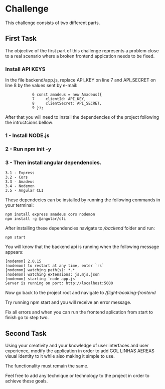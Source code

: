 # Challenge

This challenge consists of two different parts.

##  First Task

The objective of the first part of this challenge represents a problem close to a real scenario where a broken frontend applcation needs to be fixed.

### Install API KEYS 

In the file backend/app.js, replace API_KEY  on line 7 and API_SECRET on line 8 by the values sent by e-mail:

                6 const amadeus = new Amadeus({
                7     clientId: API_KEY,
                8     clientSecret: API_SECRET,
                9 });

After that you will need to install the dependencies of the project following the intructcions bellow:

### 1 - Install NODE.js

### 2 - Run npm init -y

### 3 - Then install angular dependencies.

    3.1 - Express
    3.2 - Cors
    3.3 - Amadeus
    3.4 - Nodemon
    3.5 - Angular CLI

These dependecies can be installed by running the following commands in your terminal:

    npm install express amadeus cors nodemon
    npm install -g @angular/cli

After installing these dependencies navigate to */backend* folder and run:

    npm start

You will know that the backend api is running when the following message appears:

    [nodemon] 2.0.15
    [nodemon] to restart at any time, enter `rs`
    [nodemon] watching path(s): *.*
    [nodemon] watching extensions: js,mjs,json
    [nodemon] starting `node app.js`
    Server is running on port: http://localhost:5000

Now go back to the project root and navigate to */flight-booking-frontend*

Try running npm start and you will receive an error message.

Fix all errors and when you can run the frontend aplication from start to finish go to step two.

## Second Task

Using your creativity and your knowledge of user interfaces and user experience, modify the application in order to add GOL LINHAS AEREAS visual identity to it while also making it simple to use.

The functionality must remain the same.

Feel free to add any technique or technology to the project in order to achieve these goals.



   
